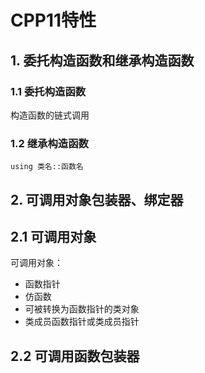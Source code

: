 # CPP11特性

## 1. 委托构造函数和继承构造函数

### 1.1 委托构造函数

构造函数的链式调用

### 1.2 继承构造函数

`using 类名::函数名`

## 2. 可调用对象包装器、绑定器

## 2.1 可调用对象

可调用对象：

* 函数指针
* 仿函数
* 可被转换为函数指针的类对象
* 类成员函数指针或类成员指针

## 2.2 可调用函数包装器

